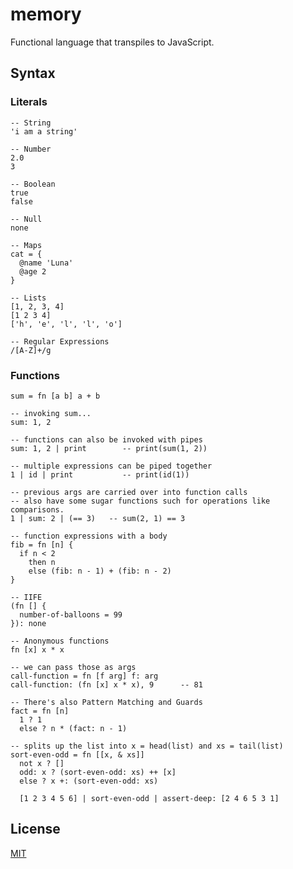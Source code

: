 memory
======

Functional language that transpiles to JavaScript.

## Syntax

### Literals

    -- String
    'i am a string'

    -- Number
    2.0
    3

    -- Boolean
    true
    false

    -- Null
    none

    -- Maps
    cat = {
      @name 'Luna'
      @age 2
    }

    -- Lists
    [1, 2, 3, 4]
    [1 2 3 4]
    ['h', 'e', 'l', 'l', 'o']

    -- Regular Expressions
    /[A-Z]+/g

### Functions

    sum = fn [a b] a + b

    -- invoking sum...
    sum: 1, 2

    -- functions can also be invoked with pipes
    sum: 1, 2 | print        -- print(sum(1, 2))

    -- multiple expressions can be piped together
    1 | id | print           -- print(id(1))

    -- previous args are carried over into function calls
    -- also have some sugar functions such for operations like comparisons.
    1 | sum: 2 | (== 3)   -- sum(2, 1) == 3

    -- function expressions with a body
    fib = fn [n] {
      if n < 2
        then n
        else (fib: n - 1) + (fib: n - 2)
    }

    -- IIFE
    (fn [] {
      number-of-balloons = 99
    }): none

    -- Anonymous functions
    fn [x] x * x

    -- we can pass those as args
    call-function = fn [f arg] f: arg
    call-function: (fn [x] x * x), 9      -- 81

    -- There's also Pattern Matching and Guards
    fact = fn [n]
      1 ? 1
      else ? n * (fact: n - 1)

    -- splits up the list into x = head(list) and xs = tail(list)
    sort-even-odd = fn [[x, & xs]]
      not x ? []
      odd: x ? (sort-even-odd: xs) ++ [x]
      else ? x +: (sort-even-odd: xs)

      [1 2 3 4 5 6] | sort-even-odd | assert-deep: [2 4 6 5 3 1]

## License

[MIT](http://josh.mit-license.org)

